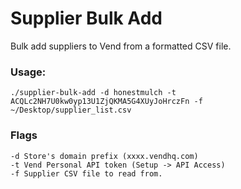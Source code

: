 # Supplier Bulk Add

Bulk add suppliers to Vend from a formatted CSV file.

### Usage:
```
./supplier-bulk-add -d honestmulch -t ACQLc2NH7U0kw0yp13U1ZjQKMA5G4XUyJoHrczFn -f ~/Desktop/supplier_list.csv
```

### Flags
```
-d Store's domain prefix (xxxx.vendhq.com)
-t Vend Personal API token (Setup -> API Access)
-f Supplier CSV file to read from.
```
